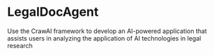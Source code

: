 # LegalDocAgent
Use the CrawAI framework to develop an AI-powered application that assists users in analyzing the application of AI technologies in legal research
